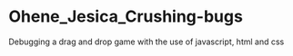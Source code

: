 # Ohene_Jesica_Crushing-bugs
 Debugging a drag and drop game with the use of javascript, html and css

